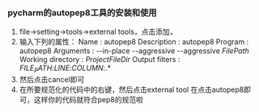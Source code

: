 ### pycharm的autopep8工具的安装和使用
1. file->setting->tools->external tools，点击添加，
2. 输入下列的属性：
Name   :    autopep8
Description   :		autopep8
Program		:		autopep8
Arguments		:	--in-place --aggressive --aggressive $FilePath$
Working directory		:  	$ProjectFileDir$
Output filters		:		$FILE_PATH$\:$LINE$\:$COLUMN$\:.*
3. 然后点击cancel即可
4. 在所要规范化的代码中的右键，然后点击external tool 在点击autopep8即可，这样你的代码就符合pep8的规范啦